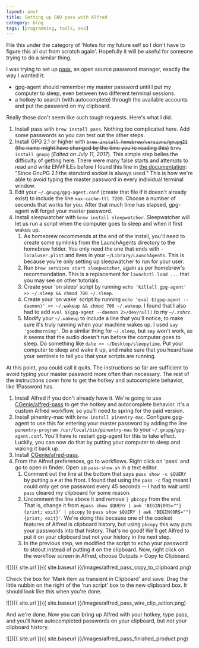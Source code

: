 ```yaml
---
layout: post
title: Setting up GNU pass with Alfred
category: blog
tags: [programming, tools, osx]
---
```


File this under the category of 'Notes for my future self so I don't have to figure this all out from scratch again'. Hopefully it will be useful for someone trying to do a similar thing.

I was trying to set up [pass](https://www.passwordstore.org/), an open source password manager, exactly the way I wanted it:

- gpg-agent should remember my master password until I put my computer to sleep, even between two different terminal sessions.
- a hotkey to search (with autocomplete) through the available accounts and put the password on my clipboard.

Really those don't seem like such tough requests. Here's what I did.

1. Install pass with `brew install pass`. Nothing too complicated here. Add some passwords so you can test out the other steps.
2. Install GPG 2.1 or higher with ~~`brew install homebrew/versions/gnupg21` (the name might have changed by the time you're reading this)~~ `brew install gnupg` (*Edited on July 11, 2017*). This simple step belies the difficulty of getting here. There were many false starts and attempts to read and write ENVFILEs before I found this line in [the documentation](https://www.gnupg.org/documentation/manuals/gnupg/Agent-Options.html): "Since GnuPG 2.1 the standard socket is always used." This is how we're able to avoid typing the master password in every individual terminal window.
3. Edit your `~/.gnupg/gpg-agent.conf` (create that file if it doesn't already exist) to include the line `max-cache-ttl 7200`. Choose a number of seconds that works for you. After that much time has elapsed, gpg-agent will forget your master password.
4. Install sleepwatcher with `brew install sleepwatcher`. Sleepwatcher will let us run a script when the computer goes to sleep and when it first wakes up.
    1. As homebrew recommends at the end of the install, you'll need to create some symlinks from the LaunchAgents directory to the homebrew folder. You only need the one that ends with `-localuser.plist` and lives in your `~/Library/LaunchAgents`. This is because you're only setting up sleepwatcher to run for your user.
    2. Run `brew services start sleepwatcher`, again as per homebrew's recommendation. This is a replacement for `launchctl load ...` that you may see on other tutorials.
    3. Create your 'on sleep' script by running `echo 'killall gpg-agent' >> ~/.sleep && chmod 700 ~/.sleep`.
    4. Create your 'on wake' script by running `echo 'eval $(gpg-agent --daemon)' >> ~/.wakeup && chmod 700 ~/.wakeup`. I found that I also had to add `eval $(gpg-agent --daemon 2>/dev/null)` to my `~/.zshrc`.
    5. Modify your `~/.wakeup` to include a line that you'll notice, to make sure it's truly running when your machine wakes up. I used `say 'goodmorning'`. Do a similar thing for `~/.sleep`, but `say` won't work, as it seems that the audio doesn't run before the computer goes to sleep. Do something like `date >> ~/Desktop/sleepytime`. Put your computer to sleep and wake it up, and make sure that you heard/saw your sentinels to tell you that your scripts are running.

At this point, you could call it quits. The instructions so far are sufficient to avoid typing your master password more often than necessary. The rest of the instructions cover how to get the hotkey and autocomplete behavior, like 1Password has.

1. Install Alfred if you don't already have it. We're going to use [CGenie/alfred-pass](https://github.com/CGenie/alfred-pass) to get the hotkey and autocomplete behavior. It's a custom Alfred workflow, so you'll need to spring for the paid version.
2. Install pinentry-mac with `brew install pinentry-mac`. Configure gpg-agent to use this for entering your master password by adding the line `pinentry-program /usr/local/bin/pinentry-mac` to your `~/.gnupg/gpg-agent.conf`. You'll have to restart gpg-agent for this to take effect. Luckily, you can now do that by putting your computer to sleep and waking it back up.
3. Install [CGenie/afred-pass](http://www.packal.org/workflow/pass-0).
4. From the Alfred preferences, go to workflows. Right click on 'pass' and go to open in finder. Open up `pass-show.sh` in a text editor.
    1. Comment out the line at the bottom that says `pass show -c $QUERY` by putting a `#` at the front. I found that using the `pass -c` flag meant I could only get one password every 45 seconds -- I had to wait until `pass` cleared my clipboard for some reason.
    2. Uncomment the line above it and remove `| pbcopy` from the end. That is, change it from `#pass show $QUERY | awk 'BEGIN{ORS=""} {print; exit}' | pbcopy` to `pass show $QUERY | awk 'BEGIN{ORS=""} {print; exit}'`. We're doing this because one of the coolest features of Alfred is clipboard history, but using `pbcopy` this way puts your passwords into that history. That's no good! We'll get Alfred to put it on your clipboard but not your history in the next step.
    3. In the previous step, we modified the script to echo your password to stdout instead of putting it on the clipboard. Now, right click on the workflow screen in Alfred, choose Outputs > Copy to Clipboard.

![]({{ site.url }}{{ site.baseurl }}/images/alfred_pass_copy_to_clipboard.png)

Check the box for 'Mark item as transient in Clipboard' and save. Drag the little nubbin on the right of the 'run script' box to the new clipboard box. It should look like this when you're done.

![]({{ site.url }}{{ site.baseurl }}/images/alfred_pass_wire_clip_action.png)

And we're done. Now you can bring up Alfred with your hotkey, type pass, and you'll have autocompleted passwords on your clipboard, but not your clipboard history.

![]({{ site.url }}{{ site.baseurl }}/images/alfred_pass_finished_product.png)
